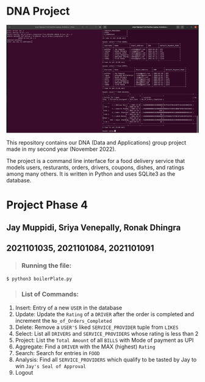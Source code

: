 # DNA Project

![alt text](./project.png "Project Command Line Interface")

This repository contains our DNA (Data and Applications) group project made in my second year (November 2022).

The project is a command line interface for a food delivery service that models users, resturants, orders, drivers, coupons, dishes, and ratings among many others. It is written in Python and uses SQLite3 as the database.

# Project Phase 4
## Jay Muppidi, Sriya Venepally, Ronak Dhingra
## 2021101035, 2021101084, 2021101091

> ### Running the file:  
```
$ python3 boilerPlate.py
```  

> ### List of Commands:

1. Insert: Entry of a new `USER` in the database
2. Update: Update the `Rating` of a `DRIVER` after the order is completed and increment the `No_of_Orders_Completed`
3. Delete: Remove a `USER'S` liked `SERVICE_PROVIDER` tuple from `LIKES` 
4. Select: List all `DRIVERS` and `SERVICE_PROVIDERS` whose rating is less than 2
5. Project: List the `Total Amount` of all `BILLS` with Mode of payment as UPI
6. Aggregate: Find a `DRIVER` with the MAX (highest) `Rating`
7. Search: Search for entries in `FOOD`
8. Analysis: Find all `SERVICE_PROVIDERS` which qualify to be tasted by Jay to win  `Jay's Seal of Approval`
9. Logout
